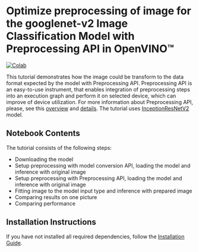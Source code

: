 # Optimize preprocessing of image for the googlenet-v2 Image Classification Model with Preprocessing API in OpenVINO™

[![Colab](https://colab.research.google.com/assets/colab-badge.svg)](https://colab.research.google.com/github/openvinotoolkit/openvino_notebooks/blob/main/notebooks/118-optimize-preprocessing/118-optimize-preprocessing.ipynb)

This tutorial demonstrates how the image could be transform to the data format expected by the model with Preprocessing API. Preprocessing API is an easy-to-use instrument, that enables integration of preprocessing steps into an execution graph and perform it on selected device, which can improve of device utilization. For more information about Preprocessing API, please, see this [overview](https://docs.openvino.ai/2023.3/openvino_docs_OV_UG_Preprocessing_Overview.html#) and [details](https://docs.openvino.ai/2023.3/openvino_docs_OV_UG_Preprocessing_Details.html). The tutorial uses [InceptionResNetV2](https://www.tensorflow.org/api_docs/python/tf/keras/applications/inception_resnet_v2) model.


## Notebook Contents

The tutorial consists of the following steps:

* Downloading the model
* Setup preprocessing with model conversion API, loading the model and inference with original image
* Setup preprocessing with Preprocessing API, loading the model and inference with original image
* Fitting image to the model input type and inference with prepared image
* Comparing results on one picture
* Comparing performance

## Installation Instructions

If you have not installed all required dependencies, follow the [Installation Guide](../../README.md).